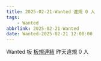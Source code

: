```yaml
---
title: 2025-02-21-Wanted 違規 0 人
tags:
    - Wanted
abbrlink: 2025-02-21-Wanted
date: Wanted-2025-02-21 12:00:00
---
```

Wanted 板 [板規連結](https://www.ptt.cc/bbs/Wanted/M.1608829773.A.D3B.html)
昨天違規 0 人
